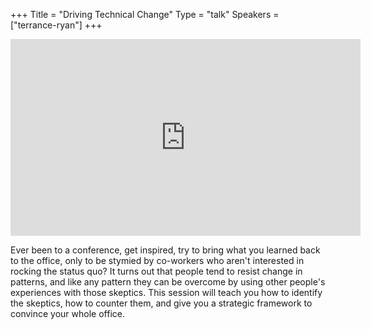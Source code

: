 +++
Title = "Driving Technical Change"
Type = "talk"
Speakers = ["terrance-ryan"]
+++

<iframe width="560" height="315" src="https://www.youtube-nocookie.com/embed/4DduM-uVI6s" frameborder="0" allowfullscreen></iframe>

Ever been to a conference, get inspired, try to bring what you learned back to the office, only to be stymied by co-workers who aren't interested in rocking the status quo? It turns out that people tend to resist change in patterns, and like any pattern they can be overcome by using other people's experiences with those skeptics. This session will teach you how to identify the skeptics, how to counter them, and give you a strategic framework to convince your whole office.
